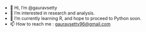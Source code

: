 - 👋 Hi, I’m @gauravsetty
- 👀 I’m interested in research and analysis.
- 🌱 I’m currently learning R, and hope to proceed to Python soon.
- 📫 How to reach me : gauravsetty96@gmail.com

<!---
gauravsetty/gauravsetty is a ✨ special ✨ repository because its `README.md` (this file) appears on your GitHub profile.
You can click the Preview link to take a look at your changes.
--->
